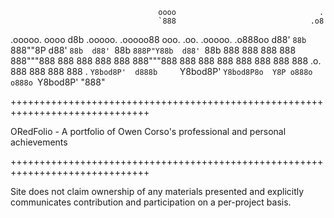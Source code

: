                                      oooo                                .
                                     `888                              .o8
 .ooooo.   oooo d8b   .ooooo.    .ooooo88        ooo. .oo.   .ooooo. .o888oo
d88' `88b  `888""8P  d88' `88b  d88' `88b       `888P"Y88b  d88' `88b  888
888   888   888      888"""888  888   888        888   888  888"""888  888
888   888   888      888        888   888   .o.  888   888  888        888 .
`Y8bod8P'  d888b     `Y8bod8P'  `Y8bod8P8o  Y8P o888o o888o `Y8bod8P'  "888"

++++++++++++++++++++++++++++++++++++++++++++++++++++++++++++++++++++++++++++++

ORedFolio - A portfolio of Owen Corso's professional and personal achievements

++++++++++++++++++++++++++++++++++++++++++++++++++++++++++++++++++++++++++++++

Site does not claim ownership of any materials presented and explicitly communicates contribution and participation on a per-project basis. 


